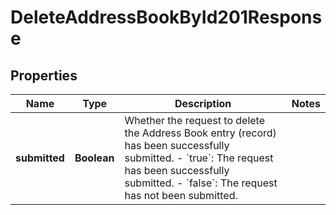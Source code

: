 

# DeleteAddressBookById201Response


## Properties

| Name | Type | Description | Notes |
|------------ | ------------- | ------------- | -------------|
|**submitted** | **Boolean** | Whether the request to delete the Address Book entry (record) has been successfully submitted. - &#x60;true&#x60;: The request has been successfully submitted. - &#x60;false&#x60;: The request has not been submitted.  |  |



